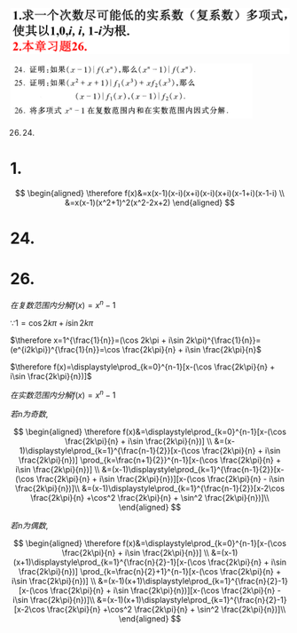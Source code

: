 ![](2020-10-28-09-32-53.png)

![](2020-10-28-11-46-23.png)

26. 24. 

# 1.

$$
\begin{aligned}
\therefore f(x)&=x(x-1)(x-i)(x+i)(x-i)(x+i)(x-1+i)(x-1-i) \\
&=x(x-1)(x^2+1)^2(x^2-2x+2)
\end{aligned}
$$


# 24.



# 26.

$在复数范围内分解f(x)=x^n-1$

$\because 1=\cos 2k\pi + i\sin 2k\pi$

$\therefore x=1^{\frac{1}{n}}=(\cos 2k\pi + i\sin 2k\pi)^{\frac{1}{n}}=(e^{i2k\pi})^{\frac{1}{n}}=\cos \frac{2k\pi}{n} + i\sin \frac{2k\pi}{n}$

$\therefore f(x)=\displaystyle\prod_{k=0}^{n-1}[x-(\cos \frac{2k\pi}{n} + i\sin \frac{2k\pi}{n})]$

$在实数范围内分解f(x)=x^n-1$

$若n为奇数,$

$$
\begin{aligned}
\therefore f(x)&=\displaystyle\prod_{k=0}^{n-1}[x-(\cos \frac{2k\pi}{n} + i\sin \frac{2k\pi}{n})] \\
&=(x-1)\displaystyle\prod_{k=1}^{\frac{n-1}{2}}[x-(\cos \frac{2k\pi}{n} + i\sin \frac{2k\pi}{n})] \prod_{k=\frac{n+1}{2}}^{n-1}[x-(\cos \frac{2k\pi}{n} + i\sin \frac{2k\pi}{n})] \\
&=(x-1)\displaystyle\prod_{k=1}^{\frac{n-1}{2}}[x-(\cos \frac{2k\pi}{n} + i\sin \frac{2k\pi}{n})][x-(\cos \frac{2k\pi}{n} - i\sin \frac{2k\pi}{n})]\\
&=(x-1)\displaystyle\prod_{k=1}^{\frac{n-1}{2}}[x-2\cos \frac{2k\pi}{n} +\cos^2 \frac{2k\pi}{n} + \sin^2 \frac{2k\pi}{n})]\\
\end{aligned}
$$

$若n为偶数,$

$$
\begin{aligned}
\therefore f(x)&=\displaystyle\prod_{k=0}^{n-1}[x-(\cos \frac{2k\pi}{n} + i\sin \frac{2k\pi}{n})] \\
&=(x-1)(x+1)\displaystyle\prod_{k=1}^{\frac{n}{2}-1}[x-(\cos \frac{2k\pi}{n} + i\sin \frac{2k\pi}{n})] \prod_{k=\frac{n}{2}+1}^{n-1}[x-(\cos \frac{2k\pi}{n} + i\sin \frac{2k\pi}{n})] \\
&=(x-1)(x+1)\displaystyle\prod_{k=1}^{\frac{n}{2}-1}[x-(\cos \frac{2k\pi}{n} + i\sin \frac{2k\pi}{n})][x-(\cos \frac{2k\pi}{n} - i\sin \frac{2k\pi}{n})]\\
&=(x-1)(x+1)\displaystyle\prod_{k=1}^{\frac{n}{2}-1}[x-2\cos \frac{2k\pi}{n} +\cos^2 \frac{2k\pi}{n} + \sin^2 \frac{2k\pi}{n})]\\
\end{aligned}
$$
